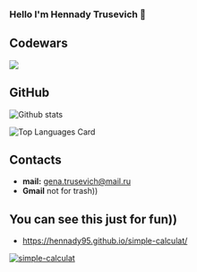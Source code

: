 ### Hello I'm Hennady Trusevich 👋

## Codewars
<img src='https://www.codewars.com/users/Hennady95/badges/large'>

## GitHub

![Github stats](https://github-readme-stats.vercel.app/api?username=Hennady&theme=highcontrast&show_icons=true&count_private=true)

![Top Languages Card](https://github-readme-stats.vercel.app/api/top-langs/?username=Hennady95&layout=compact)

## Contacts

- **mail:** gena.trusevich@mail.ru
- **Gmail** not for trash))

## You can see this just for fun))

- https://hennady95.github.io/simple-calculat/

[![simple-calculat](https://github.com/Hennady95/simple-calculat)](https://hennady95.github.io/simple-calculat/)
<!--
**Hennady95/Hennady95** is a ✨ _special_ ✨ repository because its `README.md` (this file) appears on your GitHub profile.

Here are some ideas to get you started:

- 🔭 I’m currently working on ...
- 🌱 I’m currently learning ...
- 👯 I’m looking to collaborate on ...
- 🤔 I’m looking for help with ...
- 💬 Ask me about ...
- 📫 How to reach me: ...
- 😄 Pronouns: ...
- ⚡ Fun fact: ...
-->
